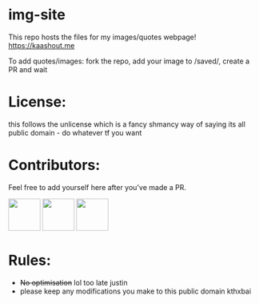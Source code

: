 # img-site
This repo hosts the files for my images/quotes webpage! https://kaashout.me

To add quotes/images: fork the repo, add your image to /saved/, create a PR and wait

# License:

this follows the unlicense which is a fancy shmancy way of saying its all public domain - do whatever tf you want

# Contributors:
Feel free to add yourself here after you've made a PR.

<img src="https://github.com/Jcodeerd.png" width="64">
<img src="https://github.com/RooRay.png" width="64">
<img src="https://github.com/russjr08.png" width="64">

# Rules:

 - ~~No optimisation~~ lol too late justin
 - please keep any modifications you make to this public domain kthxbai